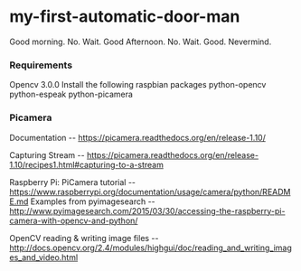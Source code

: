 # my-first-automatic-door-man
Good morning. No. Wait. Good Afternoon. No. Wait. Good. Nevermind.

### Requirements

Opencv 3.0.0
Install the following raspbian packages
python-opencv
python-espeak
python-picamera

### Picamera

Documentation -- https://picamera.readthedocs.org/en/release-1.10/

Capturing Stream -- https://picamera.readthedocs.org/en/release-1.10/recipes1.html#capturing-to-a-stream

Raspberry Pi: PiCamera tutorial -- https://www.raspberrypi.org/documentation/usage/camera/python/README.md
Examples from pyimagesearch -- http://www.pyimagesearch.com/2015/03/30/accessing-the-raspberry-pi-camera-with-opencv-and-python/

OpenCV reading & writing image files -- http://docs.opencv.org/2.4/modules/highgui/doc/reading_and_writing_images_and_video.html